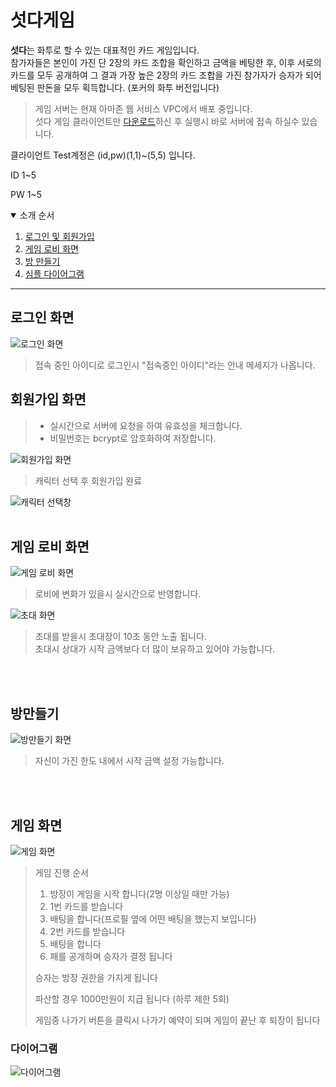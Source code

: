 # 섯다게임

<strong>섯다</strong>는 화투로 할 수 있는 대표적인 카드 게임입니다. <br>
참가자들은 본인이 가진 단 2장의 카드 조합을 확인하고 금액을 베팅한 후, 이후 서로의 카드를 모두 공개하여 그 결과 가장 높은 2장의 카드 조합을 가진 참가자가 승자가 되어 베팅된 판돈을 모두 획득합니다. (포커의 화투 버전입니다)

<blockquote>게임 서버는 현재 아마존 웹 서비스 VPC에서 배포 중입니다.<br> 섯다 게임 클라이언트만 <a href="https://drive.google.com/file/d/1pkjSCJg5_KFpaW67MfsgLPa24rtpq7X4/view?usp=sharing">다운로드</a>하신 후 실행시 바로 서버에 접속 하실수 있습니다.</blockquote>

<p>클라이언트 Test계정은 (id,pw)(1,1)~(5,5) 입니다.</p>
<p>ID 1~5</p>
<p>PW 1~5</p>


<details open>
  <summary id="top">소개 순서</summary>
<ol>
  <li><a href="#login">로그인 및 회원가입</a></li>
  <li><a href="#lobby">게임 로비 화면</a></li>
  <li><a href="#makeRoom">방 만들기</a></li>
  <li><a href="#diagram">심플 다이어그램</a></li>
</ol>
 </details open>
<hr>

<h2 id="login">로그인 화면</h2>
<img src="https://user-images.githubusercontent.com/34783191/107025166-5e7b1700-67ec-11eb-8bd7-d62e784176d6.png" alt="로그인 화면"/>
<blockquote>접속 중인 아이디로 로그인시 "접속중인 아이디"라는 안내 메세지가 나옵니다.</blockquote>

<h2 id="회원가입">회원가입 화면</h2>
<blockquote>
  <ul>
    <li>실시간으로 서버에 요청을 하여 유효성을 체크합니다.</li>
    <li>비밀번호는 bcrypt로 암호화하여 저장합니다.</li>
  <ul>
  </blockquote>
<img src="https://user-images.githubusercontent.com/34783191/107060793-bd578500-681a-11eb-9896-de5896195c38.png" alt="회원가입 화면"/>
<blockquote>캐릭터 선택 후 회원가입 완료</blockquote>
<img src="https://user-images.githubusercontent.com/34783191/107060240-1377f880-681a-11eb-9a6a-6fb24814f846.png" alt="캐릭터 선택창"/>
<br><br>
<h2 id="lobby">게임 로비 화면</h2>
<img src="https://user-images.githubusercontent.com/34783191/107061822-f47a6600-681b-11eb-9c38-f8e43a0818c1.png" alt="게임 로비 화면"/>
<blockquote>로비에 변화가 있을시 실시간으로 반영합니다.</blockquote>
    
<img src="https://user-images.githubusercontent.com/34783191/107120024-72974500-68ce-11eb-9825-70ba01c0e8e1.png" alt="초대 화면"/>
<blockquote>
  초대를 받을시 초대장이 10초 동안 노출 됩니다. <br>
  초대시 상대가 시작 금액보다 더 많이 보유하고 있어야 가능합니다.
</blockquote>

<br><br>
<h2 id="makeRoom">방만들기</h2>
<img src="https://user-images.githubusercontent.com/34783191/107118521-ee8c8f80-68c4-11eb-8041-e03d04d022cb.png" alt="방만들기 화면">
<blockquote>자신이 가진 한도 내에서 시작 금액 설정 가능합니다.</blockquote>
<br><br>
<h2 id="lobby">게임 화면</h2>
<img src="https://user-images.githubusercontent.com/34783191/107121278-e3416000-68d4-11eb-9824-fb180c1d465f.png" alt="게임 화면"/>
<blockquote>
  <p>게임 진행 순서</P>
  <ol>
    <li>방장이 게임을 시작 합니다(2명 이상일 때만 가능)</li>
    <li>1번 카드를 받습니다</li>
    <li>배팅을 합니다(프로필 옆에 어떤 배팅을 했는지 보입니다)</li>
    <li>2번 카드를 받습니다</li>
    <li>배팅을 합니다</li>
    <li>패를 공개하며 승자가 결정 됩니다</li>
  </ol>
  <p>승자는 방장 권한을 가지게 됩니다</p>
  <p>파산할 경우 1000만원이 지급 됩니다 (하루 제한 5회)</p>
  <p>게임중 나가기 버튼을 클릭시 나가기 예약이 되며 게임이 끝난 후 퇴장이 됩니다</p>
</blockquote>

<h3 id="diagram">다이어그램</h3>
<img src="https://user-images.githubusercontent.com/34783191/107120302-2ea53f80-68d0-11eb-8411-d028ea646a57.png" alt="다이어그램">


